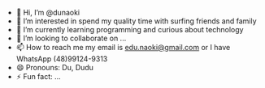 - 👋 Hi, I’m @dunaoki
- 👀 I’m interested in spend my quality time with surfing friends and family
- 🌱 I’m currently learning programming and curious about technology
- 💞️ I’m looking to collaborate on ...
- 📫 How to reach me my email is edu.naoki@gmail.com or I have WhatsApp (48)99124-9313
- 😄 Pronouns: Du, Dudu
- ⚡ Fun fact: ...

<!---
dunaoki/dunaoki is a ✨ special ✨ repository because its `README.md` (this file) appears on your GitHub profile.
You can click the Preview link to take a look at your changes.
--->
